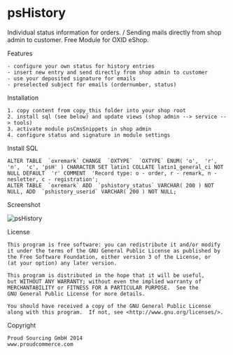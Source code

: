 psHistory
=========

Individual status information for orders. / Sending mails directly from shop admin to customer.
Free Module for OXID eShop.

Features

	- configure your own status for history entries
	- insert new entry and send directly from shop admin to customer
	- use your deposited signature for emails
	- preselected subject for emails (ordernumber, status)


Installation

	1. copy content from copy_this folder into your shop root
	2. install sql (see below) and update views (shop admin --> service --> tools)
	3. activate module psCmsSnippets in shop admin
	4. configure status and signature in module settings


Install SQL

	ALTER TABLE  `oxremark` CHANGE  `OXTYPE`  `OXTYPE` ENUM( 'o',  'r',  'n',  'c', 'psH' ) CHARACTER SET latin1 COLLATE latin1_general_ci NOT NULL DEFAULT  'r' COMMENT  'Record type: o - order, r - remark, n - nesletter, c - registration';
	ALTER TABLE  `oxremark` ADD  `pshistory_status` VARCHAR( 200 ) NOT NULL, ADD  `pshistory_userid` VARCHAR( 200 ) NOT NULL;

Screenshot

![psHistory](https://raw.github.com/proudcommerce/psHistory/master/screenshot.jpg)

License

    This program is free software: you can redistribute it and/or modify
    it under the terms of the GNU General Public License as published by
    the Free Software Foundation, either version 3 of the License, or
    (at your option) any later version.

    This program is distributed in the hope that it will be useful,
    but WITHOUT ANY WARRANTY; without even the implied warranty of
    MERCHANTABILITY or FITNESS FOR A PARTICULAR PURPOSE.  See the
    GNU General Public License for more details.

    You should have received a copy of the GNU General Public License
    along with this program.  If not, see <http://www.gnu.org/licenses/>.
    

Copyright

	Proud Sourcing GmbH 2014
	www.proudcommerce.com
